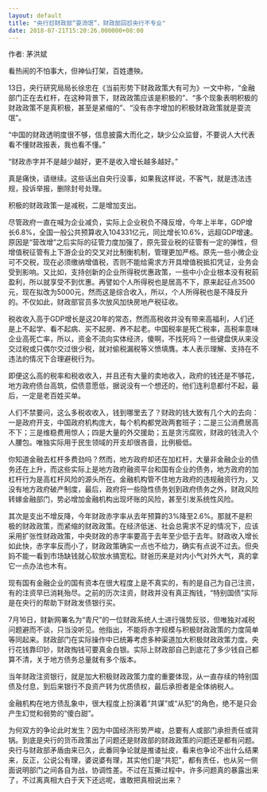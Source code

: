 ```yaml
---
layout: default
title: "央行怼财政部“耍流氓”，财政部回怼央行不专业"
date: 2018-07-21T15:20:26.000000+08:00
---
```


作者: 茅洪斌

看热闹的不怕事大，但神仙打架，百姓遭殃。

13日，央行研究局局长徐忠在《当前形势下财政政策大有可为》一文中称，“金融部门正在去杠杆，在这种背景下，财政政策应该是积极的”、“多个现象表明积极的财政政策不是真积极，甚至是紧缩的”、“没有赤字增加的积极财政政策就是耍流氓”。

“中国的财政透明度很不够，信息披露大而化之，缺少公众监督，不要说人大代表看不懂财政报表，我也看不懂。”

“财政赤字并不是越少越好，更不是收入增长越多越好。”

真是痛快，请继续。这些话出自央行没事，如果我这样说，不客气，就是违法违规，投诉举报，删除封号处理。

积极的财政政策一是减税，二是增加支出。

尽管政府一直在喊为企业减负，实际上企业税负不降反增，今年上半年，GDP增长6.8%，全国一般公共预算收入104331亿元，同比增长10.6%，远超GDP增速。原因是“营改增”之后实际的征管力度加强了，原先营业税的征管有一定的弹性，但增值税征管有上下游企业的交叉对比制衡机制，管理更加严格。原先一些小微企业可不交税，现在必须缴纳增值税，否则不能给需求方开具增值税抵扣凭证，业务会受到影响。又比如，支持创新的企业所得税优惠政策，一些中小企业根本没有税前盈利，所以就享受不到优惠。再譬如个人所得税也是居高不下，原来起征点3500元，现在拟改为5000元，然而这是综合收入，所以，个人所得税也是不降反升的。不仅如此，财政部官员多次放风加快房地产税征收。

税收收入高于GDP增长是这20年的常态，然而高税收并没有带来高福利，人们还是上不起学、看不起病、买不起房、养不起老。中国税率是死亡税率，高税率意味企业高死亡率，所以，资金不流向实体经济，傻啊，不找死吗？一些键盘侠从来没交过税或只偶尔交过很少税，就对偷税漏税等义愤填膺。本人表示理解、支持在不违法的情况下合理避税行为。

即便这么高的税率和税收收入，并且还有大量的卖地收入，政府的钱还是不够花，地方政府债台高筑，偿债意愿低，据说没有一个想还的，他们连利息都付不起，最后，一定是老百姓买单。

人们不禁要问，这么多税收收入，钱到哪里去了？财政的钱大致有几个大的去向：一是政府开支，中国政府机构庞大，每个机构都党政两套班子；二是三公消费居高不下；三是维稳费用惊人；四是大量的外交援助；五是贪污腐败，财政的钱流入个人腰包。唯独实际用于民生领域的开支却很吝啬，比例极低。

你知道金融去杠杆多费劲吗？然而，地方政府却还在加杠杆，大量非金融企业的债务还在上升，而这些实际上是地方政府融资平台和国有企业的债务，地方政府的加杠杆行为是高杠杆风险的源头所在。金融机构管不住地方政府的违规融资行为，又没有地方政府破产制度，最后，政府将一些隐性债务划到政府债务之外，财政风险转嫁金融部门，势必增加金融机构出现坏账的风险，甚至引发系统性风险。

其次是支出不增反降，今年财政赤字率从去年预算的3%降至2.6%。那就不是积极的财政政策，而紧缩的财政政策。在经济低迷、社会总需求不足的情况下，应该采用扩张性财政政策，中央财政的赤字率要高于去年至少低于去年。财政收入增长如此快，赤字率反而小了，财政政策确实一点也不给力，确实有点说不过去。但央妈不能一看到市场缺钱就心软放水搞宽松。财爸历来是对内小气对外大气，真的拿它一点办法也木有。

现有国有金融企业的国有资本在很大程度上是不真实的，有的是自己为自己注资，有的注资早已消耗殆尽。之前的历次注资，财政并没有真正掏钱，“特别国债”实际是在央行的帮助下财政发债银行买。

7月16日，财新网署名为“青尺”的一位财政系统人士进行强势反驳，但唯独对减税问题避而不谈，只当没听见。他指出，不能将赤字规模与积极财政政策的力度简单等同起来。财政部门在实际操作中已统筹考虑多种渠道加大积极财政政策力度。央行花钱靠印钞，财政掏钱可要真金白银。实际上财政部自己到底花了多少钱自己都算不清，关于地方债务总量就有多个版本。

当年财政注资银行，就是加大积极财政政策力度的重要体现，从一直存续的特别国债及付息，到后来银行不良资产转为优质债权，最后承担者是全体纳税人。

金融机构在地方债乱象中，很大程度上扮演着“共谋”或“从犯”的角色，绝不是只会产生幻觉和弱势的“傻白甜”。

为何双方的争论此时发生？因为中国经济形势严峻，总要有人或部门承担责任或背锅。到底是央行的货币政策出了问题还是财政部的财政政策的问题还是都有问题。央行与财政部矛盾由来已久，此番同争论就是推诿扯皮，看来也争论不出什么结果来，反正，公说公有理，婆说婆有理，其实他们是“共犯”，都有责任，也从另一侧面说明部门之间各自为战，协调性差。不过在互撕过程中，许多问题真的暴露出来了，不过离真相大白于天下还远呢，谁敢把真相说出来？

